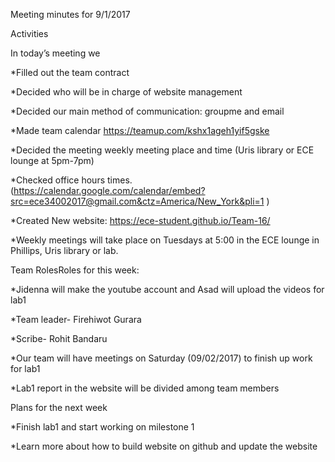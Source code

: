 Meeting minutes for 9/1/2017

Activities

In today’s meeting we

   *Filled out the team contract

   *Decided who will be in charge of website management

   *Decided our main method of communication: groupme and email

   *Made team calendar https://teamup.com/kshx1ageh1yif5gske

   *Decided the meeting weekly meeting place and time (Uris library or ECE lounge at 5pm-7pm) 

   *Checked office hours times. (https://calendar.google.com/calendar/embed?src=ece34002017@gmail.com&ctz=America/New_York&pli=1 )

   *Created New website: https://ece-student.github.io/Team-16/


   *Weekly meetings will take place on Tuesdays at 5:00 in the ECE lounge in Phillips, Uris library or lab.

 
Team RolesRoles for this week:

   *Jidenna will make the youtube account and Asad will upload the videos for lab1

   *Team leader- Firehiwot Gurara

   *Scribe- Rohit Bandaru

   *Our team will have meetings on Saturday (09/02/2017) to finish up work for lab1

   *Lab1 report in the website will be divided among team members

Plans for the next week

   *Finish lab1 and start working on milestone 1

   *Learn more about how to build website on github and update the website

